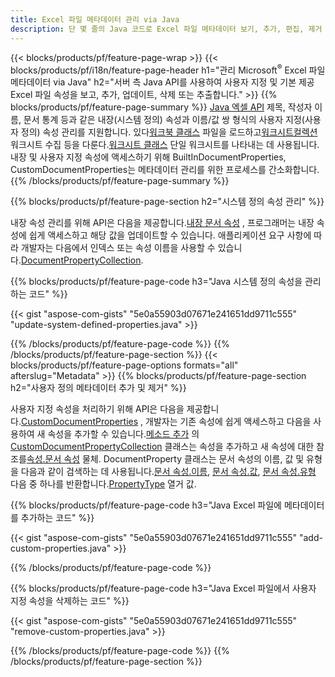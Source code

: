```yaml
---
title: Excel 파일 메타데이터 관리 via Java
description: 단 몇 줄의 Java 코드로 Excel 파일 메타데이터 보기, 추가, 편집, 제거 또는 추출
---
```

{{< blocks/products/pf/feature-page-wrap >}}
{{< blocks/products/pf/i18n/feature-page-header h1="관리 Microsoft<sup>&reg;</sup> Excel 파일 메타데이터 via Java" h2="서버 측 Java API를 사용하여 사용자 지정 및 기본 제공 Excel 파일 속성을 보고, 추가, 업데이트, 삭제 또는 추출합니다." >}}
{{% blocks/products/pf/feature-page-summary %}}
[Java 엑셀 API](/cells/ko/java/) 제목, 작성자 이름, 문서 통계 등과 같은 내장(시스템 정의) 속성과 이름/값 쌍 형식의 사용자 지정(사용자 정의) 속성 관리를 지원합니다. 있다[워크북 클래스](https://reference.aspose.com/cells/java/com.aspose.cells/Workbook) 파일을 로드하고[워크시트컬렉션](https://reference.aspose.com/cells/java/com.aspose.cells/WorksheetCollection) 워크시트 수집 등을 다룬다.[워크시트 클래스](https://reference.aspose.com/cells/java/com.aspose.cells/Worksheet) 단일 워크시트를 나타내는 데 사용됩니다. 내장 및 사용자 지정 속성에 액세스하기 위해 BuiltInDocumentProperties, CustomDocumentProperties는 메타데이터 관리를 위한 프로세스를 간소화합니다.
{{% /blocks/products/pf/feature-page-summary %}}

{{% blocks/products/pf/feature-page-section h2="시스템 정의 속성 관리" %}}

 내장 속성 관리를 위해 API은 다음을 제공합니다.[내장 문서 속성](https://reference.aspose.com/cells/java/com.aspose.cells/worksheetcollection#BuiltInDocumentProperties) , 프로그래머는 내장 속성에 쉽게 액세스하고 해당 값을 업데이트할 수 있습니다. 애플리케이션 요구 사항에 따라 개발자는 다음에서 인덱스 또는 속성 이름을 사용할 수 있습니다.[DocumentPropertyCollection](https://reference.aspose.com/cells/java/com.aspose.cells/DocumentPropertyCollection). 

{{% blocks/products/pf/feature-page-code h3="Java 시스템 정의 속성을 관리하는 코드" %}}

{{< gist "aspose-com-gists" "5e0a55903d07671e241651dd9711c555" "update-system-defined-properties.java" >}}

{{% /blocks/products/pf/feature-page-code %}}
{{% /blocks/products/pf/feature-page-section %}}
{{< blocks/products/pf/feature-page-options formats="all" afterslug="Metadata" >}}
{{% blocks/products/pf/feature-page-section h2="사용자 정의 메타데이터 추가 및 제거" %}}

사용자 지정 속성을 처리하기 위해 API은 다음을 제공합니다.[CustomDocumentProperties](https://reference.aspose.com/cells/java/com.aspose.cells/worksheetcollection#CustomDocumentProperties) , 개발자는 기존 속성에 쉽게 액세스하고 다음을 사용하여 새 속성을 추가할 수 있습니다.[메소드 추가](https://reference.aspose.com/cells/java/com.aspose.cells/customdocumentpropertycollection#add(java.lang.String,%20boolean) ) 의[CustomDocumentPropertyCollection](https://reference.aspose.com/cells/java/com.aspose.cells/CustomDocumentPropertyCollection) 클래스는 속성을 추가하고 새 속성에 대한 참조를[속성.문서 속성](https://reference.aspose.com/cells/java/com.aspose.cells/DocumentProperty) 물체. DocumentProperty 클래스는 문서 속성의 이름, 값 및 유형을 다음과 같이 검색하는 데 사용됩니다.[문서 속성.이름](https://reference.aspose.com/cells/java/com.aspose.cells/documentproperty#Name), [문서 속성.값](https://reference.aspose.com/cells/java/com.aspose.cells/documentproperty#Value),  [문서 속성.유형](https://reference.aspose.com/cells/java/com.aspose.cells/documentproperty#Type) 다음 중 하나를 반환합니다.[PropertyType](https://reference.aspose.com/cells/java/com.aspose.cells/PropertyType) 열거 값.
 
{{% blocks/products/pf/feature-page-code h3="Java Excel 파일에 메타데이터를 추가하는 코드" %}}

{{< gist "aspose-com-gists" "5e0a55903d07671e241651dd9711c555" "add-custom-properties.java" >}}

{{% /blocks/products/pf/feature-page-code %}}


{{% blocks/products/pf/feature-page-code h3="Java Excel 파일에서 사용자 지정 속성을 삭제하는 코드" %}}

{{< gist "aspose-com-gists" "5e0a55903d07671e241651dd9711c555" "remove-custom-properties.java" >}}

{{% /blocks/products/pf/feature-page-code %}}
{{% /blocks/products/pf/feature-page-section %}}
